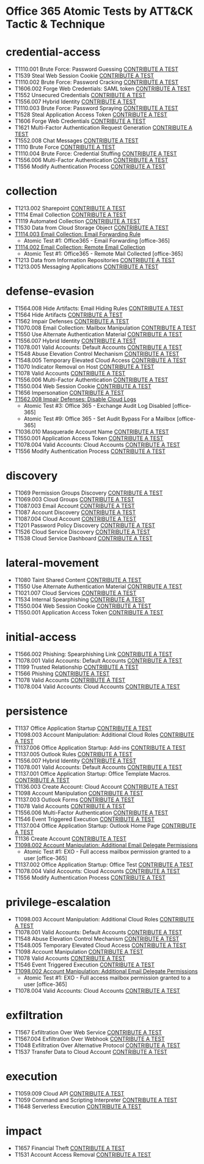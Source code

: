 # Office 365 Atomic Tests by ATT&CK Tactic & Technique
# credential-access
- T1110.001 Brute Force: Password Guessing [CONTRIBUTE A TEST](https://rangegogs.cnd.ca.gov/Range/atomic-red-team/wiki/Contributing)
- T1539 Steal Web Session Cookie [CONTRIBUTE A TEST](https://rangegogs.cnd.ca.gov/Range/atomic-red-team/wiki/Contributing)
- T1110.002 Brute Force: Password Cracking [CONTRIBUTE A TEST](https://rangegogs.cnd.ca.gov/Range/atomic-red-team/wiki/Contributing)
- T1606.002 Forge Web Credentials: SAML token [CONTRIBUTE A TEST](https://rangegogs.cnd.ca.gov/Range/atomic-red-team/wiki/Contributing)
- T1552 Unsecured Credentials [CONTRIBUTE A TEST](https://rangegogs.cnd.ca.gov/Range/atomic-red-team/wiki/Contributing)
- T1556.007 Hybrid Identity [CONTRIBUTE A TEST](https://rangegogs.cnd.ca.gov/Range/atomic-red-team/wiki/Contributing)
- T1110.003 Brute Force: Password Spraying [CONTRIBUTE A TEST](https://rangegogs.cnd.ca.gov/Range/atomic-red-team/wiki/Contributing)
- T1528 Steal Application Access Token [CONTRIBUTE A TEST](https://rangegogs.cnd.ca.gov/Range/atomic-red-team/wiki/Contributing)
- T1606 Forge Web Credentials [CONTRIBUTE A TEST](https://rangegogs.cnd.ca.gov/Range/atomic-red-team/wiki/Contributing)
- T1621 Multi-Factor Authentication Request Generation [CONTRIBUTE A TEST](https://rangegogs.cnd.ca.gov/Range/atomic-red-team/wiki/Contributing)
- T1552.008 Chat Messages [CONTRIBUTE A TEST](https://rangegogs.cnd.ca.gov/Range/atomic-red-team/wiki/Contributing)
- T1110 Brute Force [CONTRIBUTE A TEST](https://rangegogs.cnd.ca.gov/Range/atomic-red-team/wiki/Contributing)
- T1110.004 Brute Force: Credential Stuffing [CONTRIBUTE A TEST](https://rangegogs.cnd.ca.gov/Range/atomic-red-team/wiki/Contributing)
- T1556.006 Multi-Factor Authentication [CONTRIBUTE A TEST](https://rangegogs.cnd.ca.gov/Range/atomic-red-team/wiki/Contributing)
- T1556 Modify Authentication Process [CONTRIBUTE A TEST](https://rangegogs.cnd.ca.gov/Range/atomic-red-team/wiki/Contributing)

# collection
- T1213.002 Sharepoint [CONTRIBUTE A TEST](https://rangegogs.cnd.ca.gov/Range/atomic-red-team/wiki/Contributing)
- T1114 Email Collection [CONTRIBUTE A TEST](https://rangegogs.cnd.ca.gov/Range/atomic-red-team/wiki/Contributing)
- T1119 Automated Collection [CONTRIBUTE A TEST](https://rangegogs.cnd.ca.gov/Range/atomic-red-team/wiki/Contributing)
- T1530 Data from Cloud Storage Object [CONTRIBUTE A TEST](https://rangegogs.cnd.ca.gov/Range/atomic-red-team/wiki/Contributing)
- [T1114.003 Email Collection: Email Forwarding Rule](../../T1114.003/T1114.003.md)
  - Atomic Test #1: Office365 - Email Forwarding [office-365]
- [T1114.002 Email Collection: Remote Email Collection](../../T1114.002/T1114.002.md)
  - Atomic Test #1: Office365 - Remote Mail Collected [office-365]
- T1213 Data from Information Repositories [CONTRIBUTE A TEST](https://rangegogs.cnd.ca.gov/Range/atomic-red-team/wiki/Contributing)
- T1213.005 Messaging Applications [CONTRIBUTE A TEST](https://rangegogs.cnd.ca.gov/Range/atomic-red-team/wiki/Contributing)

# defense-evasion
- T1564.008 Hide Artifacts: Email Hiding Rules [CONTRIBUTE A TEST](https://rangegogs.cnd.ca.gov/Range/atomic-red-team/wiki/Contributing)
- T1564 Hide Artifacts [CONTRIBUTE A TEST](https://rangegogs.cnd.ca.gov/Range/atomic-red-team/wiki/Contributing)
- T1562 Impair Defenses [CONTRIBUTE A TEST](https://rangegogs.cnd.ca.gov/Range/atomic-red-team/wiki/Contributing)
- T1070.008 Email Collection: Mailbox Manipulation [CONTRIBUTE A TEST](https://rangegogs.cnd.ca.gov/Range/atomic-red-team/wiki/Contributing)
- T1550 Use Alternate Authentication Material [CONTRIBUTE A TEST](https://rangegogs.cnd.ca.gov/Range/atomic-red-team/wiki/Contributing)
- T1556.007 Hybrid Identity [CONTRIBUTE A TEST](https://rangegogs.cnd.ca.gov/Range/atomic-red-team/wiki/Contributing)
- T1078.001 Valid Accounts: Default Accounts [CONTRIBUTE A TEST](https://rangegogs.cnd.ca.gov/Range/atomic-red-team/wiki/Contributing)
- T1548 Abuse Elevation Control Mechanism [CONTRIBUTE A TEST](https://rangegogs.cnd.ca.gov/Range/atomic-red-team/wiki/Contributing)
- T1548.005 Temporary Elevated Cloud Access [CONTRIBUTE A TEST](https://rangegogs.cnd.ca.gov/Range/atomic-red-team/wiki/Contributing)
- T1070 Indicator Removal on Host [CONTRIBUTE A TEST](https://rangegogs.cnd.ca.gov/Range/atomic-red-team/wiki/Contributing)
- T1078 Valid Accounts [CONTRIBUTE A TEST](https://rangegogs.cnd.ca.gov/Range/atomic-red-team/wiki/Contributing)
- T1556.006 Multi-Factor Authentication [CONTRIBUTE A TEST](https://rangegogs.cnd.ca.gov/Range/atomic-red-team/wiki/Contributing)
- T1550.004 Web Session Cookie [CONTRIBUTE A TEST](https://rangegogs.cnd.ca.gov/Range/atomic-red-team/wiki/Contributing)
- T1656 Impersonation [CONTRIBUTE A TEST](https://rangegogs.cnd.ca.gov/Range/atomic-red-team/wiki/Contributing)
- [T1562.008 Impair Defenses: Disable Cloud Logs](../../T1562.008/T1562.008.md)
  - Atomic Test #3: Office 365 - Exchange Audit Log Disabled [office-365]
  - Atomic Test #9: Office 365 - Set Audit Bypass For a Mailbox [office-365]
- T1036.010 Masquerade Account Name [CONTRIBUTE A TEST](https://rangegogs.cnd.ca.gov/Range/atomic-red-team/wiki/Contributing)
- T1550.001 Application Access Token [CONTRIBUTE A TEST](https://rangegogs.cnd.ca.gov/Range/atomic-red-team/wiki/Contributing)
- T1078.004 Valid Accounts: Cloud Accounts [CONTRIBUTE A TEST](https://rangegogs.cnd.ca.gov/Range/atomic-red-team/wiki/Contributing)
- T1556 Modify Authentication Process [CONTRIBUTE A TEST](https://rangegogs.cnd.ca.gov/Range/atomic-red-team/wiki/Contributing)

# discovery
- T1069 Permission Groups Discovery [CONTRIBUTE A TEST](https://rangegogs.cnd.ca.gov/Range/atomic-red-team/wiki/Contributing)
- T1069.003 Cloud Groups [CONTRIBUTE A TEST](https://rangegogs.cnd.ca.gov/Range/atomic-red-team/wiki/Contributing)
- T1087.003 Email Account [CONTRIBUTE A TEST](https://rangegogs.cnd.ca.gov/Range/atomic-red-team/wiki/Contributing)
- T1087 Account Discovery [CONTRIBUTE A TEST](https://rangegogs.cnd.ca.gov/Range/atomic-red-team/wiki/Contributing)
- T1087.004 Cloud Account [CONTRIBUTE A TEST](https://rangegogs.cnd.ca.gov/Range/atomic-red-team/wiki/Contributing)
- T1201 Password Policy Discovery [CONTRIBUTE A TEST](https://rangegogs.cnd.ca.gov/Range/atomic-red-team/wiki/Contributing)
- T1526 Cloud Service Discovery [CONTRIBUTE A TEST](https://rangegogs.cnd.ca.gov/Range/atomic-red-team/wiki/Contributing)
- T1538 Cloud Service Dashboard [CONTRIBUTE A TEST](https://rangegogs.cnd.ca.gov/Range/atomic-red-team/wiki/Contributing)

# lateral-movement
- T1080 Taint Shared Content [CONTRIBUTE A TEST](https://rangegogs.cnd.ca.gov/Range/atomic-red-team/wiki/Contributing)
- T1550 Use Alternate Authentication Material [CONTRIBUTE A TEST](https://rangegogs.cnd.ca.gov/Range/atomic-red-team/wiki/Contributing)
- T1021.007 Cloud Services [CONTRIBUTE A TEST](https://rangegogs.cnd.ca.gov/Range/atomic-red-team/wiki/Contributing)
- T1534 Internal Spearphishing [CONTRIBUTE A TEST](https://rangegogs.cnd.ca.gov/Range/atomic-red-team/wiki/Contributing)
- T1550.004 Web Session Cookie [CONTRIBUTE A TEST](https://rangegogs.cnd.ca.gov/Range/atomic-red-team/wiki/Contributing)
- T1550.001 Application Access Token [CONTRIBUTE A TEST](https://rangegogs.cnd.ca.gov/Range/atomic-red-team/wiki/Contributing)

# initial-access
- T1566.002 Phishing: Spearphishing Link [CONTRIBUTE A TEST](https://rangegogs.cnd.ca.gov/Range/atomic-red-team/wiki/Contributing)
- T1078.001 Valid Accounts: Default Accounts [CONTRIBUTE A TEST](https://rangegogs.cnd.ca.gov/Range/atomic-red-team/wiki/Contributing)
- T1199 Trusted Relationship [CONTRIBUTE A TEST](https://rangegogs.cnd.ca.gov/Range/atomic-red-team/wiki/Contributing)
- T1566 Phishing [CONTRIBUTE A TEST](https://rangegogs.cnd.ca.gov/Range/atomic-red-team/wiki/Contributing)
- T1078 Valid Accounts [CONTRIBUTE A TEST](https://rangegogs.cnd.ca.gov/Range/atomic-red-team/wiki/Contributing)
- T1078.004 Valid Accounts: Cloud Accounts [CONTRIBUTE A TEST](https://rangegogs.cnd.ca.gov/Range/atomic-red-team/wiki/Contributing)

# persistence
- T1137 Office Application Startup [CONTRIBUTE A TEST](https://rangegogs.cnd.ca.gov/Range/atomic-red-team/wiki/Contributing)
- T1098.003 Account Manipulation: Additional Cloud Roles [CONTRIBUTE A TEST](https://rangegogs.cnd.ca.gov/Range/atomic-red-team/wiki/Contributing)
- T1137.006 Office Application Startup: Add-ins [CONTRIBUTE A TEST](https://rangegogs.cnd.ca.gov/Range/atomic-red-team/wiki/Contributing)
- T1137.005 Outlook Rules [CONTRIBUTE A TEST](https://rangegogs.cnd.ca.gov/Range/atomic-red-team/wiki/Contributing)
- T1556.007 Hybrid Identity [CONTRIBUTE A TEST](https://rangegogs.cnd.ca.gov/Range/atomic-red-team/wiki/Contributing)
- T1078.001 Valid Accounts: Default Accounts [CONTRIBUTE A TEST](https://rangegogs.cnd.ca.gov/Range/atomic-red-team/wiki/Contributing)
- T1137.001 Office Application Startup: Office Template Macros. [CONTRIBUTE A TEST](https://rangegogs.cnd.ca.gov/Range/atomic-red-team/wiki/Contributing)
- T1136.003 Create Account: Cloud Account [CONTRIBUTE A TEST](https://rangegogs.cnd.ca.gov/Range/atomic-red-team/wiki/Contributing)
- T1098 Account Manipulation [CONTRIBUTE A TEST](https://rangegogs.cnd.ca.gov/Range/atomic-red-team/wiki/Contributing)
- T1137.003 Outlook Forms [CONTRIBUTE A TEST](https://rangegogs.cnd.ca.gov/Range/atomic-red-team/wiki/Contributing)
- T1078 Valid Accounts [CONTRIBUTE A TEST](https://rangegogs.cnd.ca.gov/Range/atomic-red-team/wiki/Contributing)
- T1556.006 Multi-Factor Authentication [CONTRIBUTE A TEST](https://rangegogs.cnd.ca.gov/Range/atomic-red-team/wiki/Contributing)
- T1546 Event Triggered Execution [CONTRIBUTE A TEST](https://rangegogs.cnd.ca.gov/Range/atomic-red-team/wiki/Contributing)
- T1137.004 Office Application Startup: Outlook Home Page [CONTRIBUTE A TEST](https://rangegogs.cnd.ca.gov/Range/atomic-red-team/wiki/Contributing)
- T1136 Create Account [CONTRIBUTE A TEST](https://rangegogs.cnd.ca.gov/Range/atomic-red-team/wiki/Contributing)
- [T1098.002 Account Manipulation: Additional Email Delegate Permissions](../../T1098.002/T1098.002.md)
  - Atomic Test #1: EXO - Full access mailbox permission granted to a user [office-365]
- T1137.002 Office Application Startup: Office Test [CONTRIBUTE A TEST](https://rangegogs.cnd.ca.gov/Range/atomic-red-team/wiki/Contributing)
- T1078.004 Valid Accounts: Cloud Accounts [CONTRIBUTE A TEST](https://rangegogs.cnd.ca.gov/Range/atomic-red-team/wiki/Contributing)
- T1556 Modify Authentication Process [CONTRIBUTE A TEST](https://rangegogs.cnd.ca.gov/Range/atomic-red-team/wiki/Contributing)

# privilege-escalation
- T1098.003 Account Manipulation: Additional Cloud Roles [CONTRIBUTE A TEST](https://rangegogs.cnd.ca.gov/Range/atomic-red-team/wiki/Contributing)
- T1078.001 Valid Accounts: Default Accounts [CONTRIBUTE A TEST](https://rangegogs.cnd.ca.gov/Range/atomic-red-team/wiki/Contributing)
- T1548 Abuse Elevation Control Mechanism [CONTRIBUTE A TEST](https://rangegogs.cnd.ca.gov/Range/atomic-red-team/wiki/Contributing)
- T1548.005 Temporary Elevated Cloud Access [CONTRIBUTE A TEST](https://rangegogs.cnd.ca.gov/Range/atomic-red-team/wiki/Contributing)
- T1098 Account Manipulation [CONTRIBUTE A TEST](https://rangegogs.cnd.ca.gov/Range/atomic-red-team/wiki/Contributing)
- T1078 Valid Accounts [CONTRIBUTE A TEST](https://rangegogs.cnd.ca.gov/Range/atomic-red-team/wiki/Contributing)
- T1546 Event Triggered Execution [CONTRIBUTE A TEST](https://rangegogs.cnd.ca.gov/Range/atomic-red-team/wiki/Contributing)
- [T1098.002 Account Manipulation: Additional Email Delegate Permissions](../../T1098.002/T1098.002.md)
  - Atomic Test #1: EXO - Full access mailbox permission granted to a user [office-365]
- T1078.004 Valid Accounts: Cloud Accounts [CONTRIBUTE A TEST](https://rangegogs.cnd.ca.gov/Range/atomic-red-team/wiki/Contributing)

# exfiltration
- T1567 Exfiltration Over Web Service [CONTRIBUTE A TEST](https://rangegogs.cnd.ca.gov/Range/atomic-red-team/wiki/Contributing)
- T1567.004 Exfiltration Over Webhook [CONTRIBUTE A TEST](https://rangegogs.cnd.ca.gov/Range/atomic-red-team/wiki/Contributing)
- T1048 Exfiltration Over Alternative Protocol [CONTRIBUTE A TEST](https://rangegogs.cnd.ca.gov/Range/atomic-red-team/wiki/Contributing)
- T1537 Transfer Data to Cloud Account [CONTRIBUTE A TEST](https://rangegogs.cnd.ca.gov/Range/atomic-red-team/wiki/Contributing)

# execution
- T1059.009 Cloud API [CONTRIBUTE A TEST](https://rangegogs.cnd.ca.gov/Range/atomic-red-team/wiki/Contributing)
- T1059 Command and Scripting Interpreter [CONTRIBUTE A TEST](https://rangegogs.cnd.ca.gov/Range/atomic-red-team/wiki/Contributing)
- T1648 Serverless Execution [CONTRIBUTE A TEST](https://rangegogs.cnd.ca.gov/Range/atomic-red-team/wiki/Contributing)

# impact
- T1657 Financial Theft [CONTRIBUTE A TEST](https://rangegogs.cnd.ca.gov/Range/atomic-red-team/wiki/Contributing)
- T1531 Account Access Removal [CONTRIBUTE A TEST](https://rangegogs.cnd.ca.gov/Range/atomic-red-team/wiki/Contributing)

